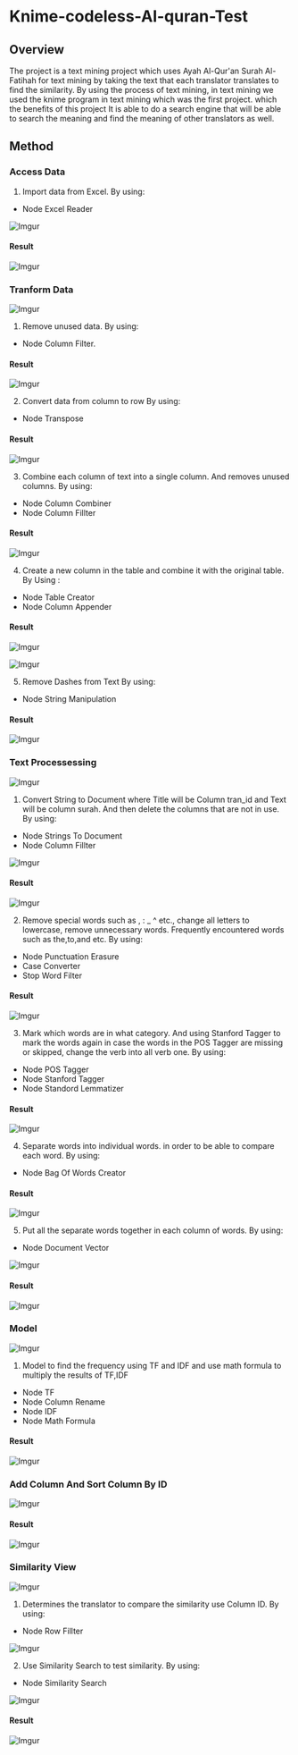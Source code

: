 # Knime-codeless-Al-quran-Test 
##  Overview
  The project is a text mining project which uses Ayah Al-Qur'an Surah Al-Fatihah for text mining by taking the text that each translator translates to find the similarity. By using the process of text mining, in text mining we used the knime program in text mining which was the first project. which the benefits of this project It is able to do a search engine that will be able to search the meaning and find the meaning of other translators as well.

## Method
### Access Data
1. Import data from Excel.
By using:
* Node Excel Reader

![Imgur](https://i.imgur.com/B5P3IWr.png)

#### Result

![Imgur](https://i.imgur.com/Fg4r2Rp.png)

### Tranform Data

![Imgur](https://i.imgur.com/3JLnuzC.png)

1. Remove unused data.
By using:
* Node Column Filter.

#### Result

![Imgur](https://i.imgur.com/5lgYJy6.png)

2. Convert data from column to row 
By using:
* Node Transpose

#### Result

![Imgur](https://i.imgur.com/miW0oaK.png)

3. Combine each column of text into a single column. And removes unused columns. 
By using:
* Node Column Combiner
* Node Column Fillter

#### Result

![Imgur](https://i.imgur.com/kkNLN2Y.png)

4. Create a new column in the table and combine it with the original table. 
By Using :
* Node Table Creator
* Node Column Appender

#### Result

![Imgur](https://i.imgur.com/MkUiUty.png)

![Imgur](https://i.imgur.com/6CKLher.png)

5. Remove Dashes from Text
By using:
* Node String Manipulation

#### Result

![Imgur](https://i.imgur.com/2QlYP2t.png)

### Text Processessing

![Imgur](https://i.imgur.com/9LcQiax.png)

1. Convert String to Document where Title will be Column tran_id and Text will be column surah. And then delete the columns that are not in use.
By using:
* Node Strings To Document
* Node Column Fillter

![Imgur](https://i.imgur.com/XUB2Gd1.png)

#### Result

![Imgur](https://i.imgur.com/a3ndYxi.png)

2. Remove special words such as , : _ ^ etc., change all letters to lowercase, remove unnecessary words. Frequently encountered words such as the,to,and etc.
By using:
* Node Punctuation Erasure
* Case Converter
* Stop Word Filter

#### Result

![Imgur](https://i.imgur.com/IC1a60A.png)

3. Mark which words are in what category. And using Stanford Tagger to mark the words again in case the words in the POS Tagger are missing or skipped, change the verb into all verb one.
By using:
* Node POS Tagger
* Node Stanford Tagger
* Node Standord Lemmatizer

#### Result

![Imgur](https://i.imgur.com/d8H7904.png)

4. Separate words into individual words. in order to be able to compare each word.
By using:
* Node Bag Of Words Creator

#### Result

![Imgur](https://i.imgur.com/RcqNrXE.png)

5. Put all the separate words together in each column of words.
By using:
* Node Document Vector

![Imgur](https://i.imgur.com/ef2Lssx.png)

#### Result

![Imgur](https://i.imgur.com/rPO4fcL.png)

### Model

![Imgur](https://i.imgur.com/ZkRK3nB.png)

1. Model to find the frequency using TF and IDF and use math formula to multiply the results of TF,IDF
* Node TF
* Node Column Rename
* Node IDF
* Node Math Formula

#### Result

![Imgur](https://i.imgur.com/r9zhGzB.png)

### Add Column And Sort Column By ID

![Imgur](https://i.imgur.com/itNmuwK.png)

#### Result

![Imgur](https://i.imgur.com/EOqiNHD.png)


### Similarity View

![Imgur](https://i.imgur.com/1s60xGW.png)

1. Determines the translator to compare the similarity use Column ID.
By using:
* Node Row Fillter

![Imgur](https://i.imgur.com/nqRDRdp.png)

2. Use Similarity Search to test similarity.
By using:
* Node Similarity Search

![Imgur](https://i.imgur.com/Gv20tvD.png)

#### Result

![Imgur](https://i.imgur.com/wrtDEs2.png)

